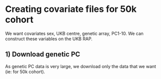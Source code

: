 # Creating covariate files for 50k cohort

We want covariates sex, UKB centre, genetic array, PC1-10. We can construct these variables on the UKB RAP. 

## 1) Download genetic PC 

As genetic PC data is very large, we download only the data that we want (ie: for 50k cohort). 
